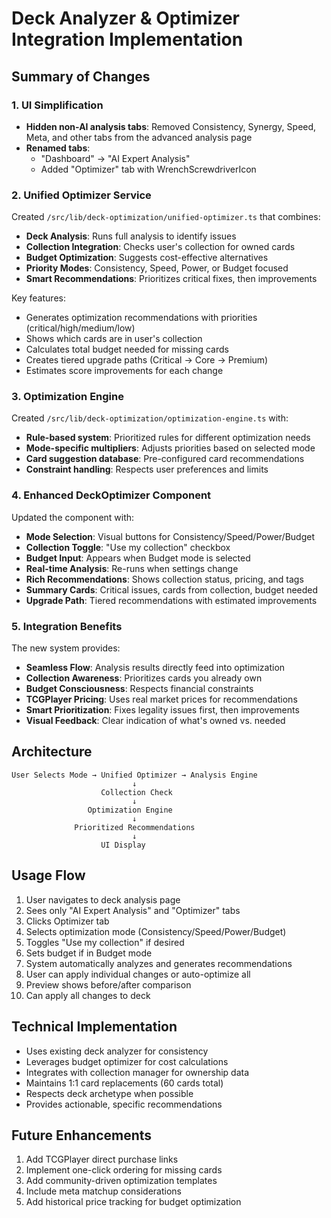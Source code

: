 # Deck Analyzer & Optimizer Integration Implementation

## Summary of Changes

### 1. UI Simplification
- **Hidden non-AI analysis tabs**: Removed Consistency, Synergy, Speed, Meta, and other tabs from the advanced analysis page
- **Renamed tabs**: 
  - "Dashboard" → "AI Expert Analysis"
  - Added "Optimizer" tab with WrenchScrewdriverIcon

### 2. Unified Optimizer Service
Created `/src/lib/deck-optimization/unified-optimizer.ts` that combines:
- **Deck Analysis**: Runs full analysis to identify issues
- **Collection Integration**: Checks user's collection for owned cards
- **Budget Optimization**: Suggests cost-effective alternatives
- **Priority Modes**: Consistency, Speed, Power, or Budget focused
- **Smart Recommendations**: Prioritizes critical fixes, then improvements

Key features:
- Generates optimization recommendations with priorities (critical/high/medium/low)
- Shows which cards are in user's collection
- Calculates total budget needed for missing cards
- Creates tiered upgrade paths (Critical → Core → Premium)
- Estimates score improvements for each change

### 3. Optimization Engine
Created `/src/lib/deck-optimization/optimization-engine.ts` with:
- **Rule-based system**: Prioritized rules for different optimization needs
- **Mode-specific multipliers**: Adjusts priorities based on selected mode
- **Card suggestion database**: Pre-configured card recommendations
- **Constraint handling**: Respects user preferences and limits

### 4. Enhanced DeckOptimizer Component
Updated the component with:
- **Mode Selection**: Visual buttons for Consistency/Speed/Power/Budget
- **Collection Toggle**: "Use my collection" checkbox
- **Budget Input**: Appears when Budget mode is selected
- **Real-time Analysis**: Re-runs when settings change
- **Rich Recommendations**: Shows collection status, pricing, and tags
- **Summary Cards**: Critical issues, cards from collection, budget needed
- **Upgrade Path**: Tiered recommendations with estimated improvements

### 5. Integration Benefits
The new system provides:
- **Seamless Flow**: Analysis results directly feed into optimization
- **Collection Awareness**: Prioritizes cards you already own
- **Budget Consciousness**: Respects financial constraints
- **TCGPlayer Pricing**: Uses real market prices for recommendations
- **Smart Prioritization**: Fixes legality issues first, then improvements
- **Visual Feedback**: Clear indication of what's owned vs. needed

## Architecture

```
User Selects Mode → Unified Optimizer → Analysis Engine
                           ↓
                    Collection Check
                           ↓
                 Optimization Engine
                           ↓
              Prioritized Recommendations
                           ↓
                    UI Display
```

## Usage Flow
1. User navigates to deck analysis page
2. Sees only "AI Expert Analysis" and "Optimizer" tabs
3. Clicks Optimizer tab
4. Selects optimization mode (Consistency/Speed/Power/Budget)
5. Toggles "Use my collection" if desired
6. Sets budget if in Budget mode
7. System automatically analyzes and generates recommendations
8. User can apply individual changes or auto-optimize all
9. Preview shows before/after comparison
10. Can apply all changes to deck

## Technical Implementation
- Uses existing deck analyzer for consistency
- Leverages budget optimizer for cost calculations
- Integrates with collection manager for ownership data
- Maintains 1:1 card replacements (60 cards total)
- Respects deck archetype when possible
- Provides actionable, specific recommendations

## Future Enhancements
1. Add TCGPlayer direct purchase links
2. Implement one-click ordering for missing cards
3. Add community-driven optimization templates
4. Include meta matchup considerations
5. Add historical price tracking for budget optimization